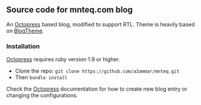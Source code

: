 ## Source code for mnteq.com blog

An [Octopress](octopress.org) based blog, modified to support
RTL. Theme is heavily based on [BlogTheme](https://github.com/rastersize/BlogTheme).

### Installation

[Octopress](http://octopress.org) requires ruby version 1.9 or higher.

- Clone the repo: `git clone https://github.com/a3ammar/mnteq.git`
- Then `bundle install`

Check the [Octopress](http://octopress.org/docs/) documentation for how to create new
blog entry or changing the configurations.
